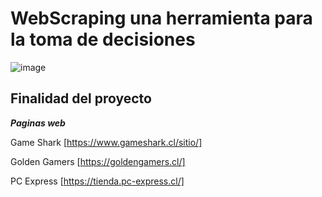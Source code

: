 # WebScraping una herramienta para la toma de decisiones 

![image](https://www.cadenadial.com/wp-content/uploads/2018/04/GettyImages-511030196.jpg)

## Finalidad del proyecto



**_Paginas web_** 

Game Shark [https://www.gameshark.cl/sitio/]

Golden Gamers [https://goldengamers.cl/]

PC Express [https://tienda.pc-express.cl/]














